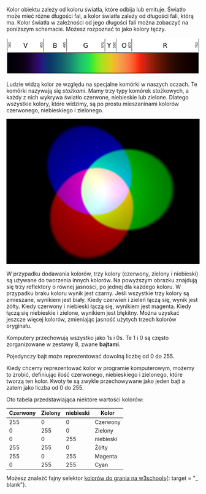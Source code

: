 Kolor obiektu zależy od koloru światła, które odbija lub emituje. Światło może mieć różne długości fal, a kolor światła zależy od długości fali, którą ma. Kolor światła w zależności od jego długości fali można zobaczyć na poniższym schemacie. Możesz rozpoznać to jako kolory tęczy.

![Widoczne widmo](images/linear-visible-spectrum.png)

Ludzie widzą kolor ze względu na specjalne komórki w naszych oczach. Te komórki nazywają się *stożkami*. Mamy trzy typy komórek stożkowych, a każdy z nich wykrywa światło czerwone, niebieskie lub zielone. Dlatego wszystkie kolory, które widzimy, są po prostu mieszaninami kolorów czerwonego, niebieskiego i zielonego.

![Dodawanie mieszania kolorów](images/additive-colour-mixing.png)

W przypadku dodawania kolorów, trzy kolory (czerwony, zielony i niebieski) są używane do tworzenia innych kolorów. Na powyższym obrazku znajdują się trzy reflektory o równej jasności, po jednej dla każdego koloru. W przypadku braku koloru wynik jest czarny. Jeśli wszystkie trzy kolory są zmieszane, wynikiem jest biały. Kiedy czerwień i zieleń łączą się, wynik jest żółty. Kiedy czerwony i niebieski łączą się, wynikiem jest magenta. Kiedy łączą się niebieskie i zielone, wynikiem jest błękitny. Można uzyskać jeszcze więcej kolorów, zmieniając jasność użytych trzech kolorów oryginału.

Komputery przechowują wszystko jako 1s i 0s. Te 1 i 0 są często zorganizowane w zestawy 8, zwane **bajtami**.

Pojedynczy bajt może reprezentować dowolną liczbę od 0 do 255.

Kiedy chcemy reprezentować kolor w programie komputerowym, możemy to zrobić, definiując ilość czerwonego, niebieskiego i zielonego, które tworzą ten kolor. Kwoty te są zwykle przechowywane jako jeden bajt a zatem jako liczba od 0 do 255.

Oto tabela przedstawiająca niektóre wartości kolorów:

| Czerwony | Zielony | niebieski | Kolor     |
| -------- | ------- | --------- | --------- |
| 255      | 0       | 0         | Czerwony  |
| 0        | 255     | 0         | Zielony   |
| 0        | 0       | 255       | niebieski |
| 255      | 255     | 0         | Żółty     |
| 255      | 0       | 255       | Magenta   |
| 0        | 255     | 255       | Cyan      |

Możesz znaleźć fajny selektor [kolorów do grania na w3schools](https://www.w3schools.com/colors/colors_rgb.asp){: target = "_ blank"}.